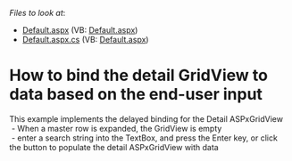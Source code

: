 <!-- default file list -->
*Files to look at*:

* [Default.aspx](./CS/WebSite/Default.aspx) (VB: [Default.aspx](./VB/WebSite/Default.aspx))
* [Default.aspx.cs](./CS/WebSite/Default.aspx.cs) (VB: [Default.aspx](./VB/WebSite/Default.aspx))
<!-- default file list end -->
# How to bind the detail GridView to data based on the end-user input


<p>This example implements the delayed binding for the Detail ASPxGridView<br />
 - When a master row is expanded, the GridView is empty<br />
 -  enter a search string into the TextBox, and press the Enter key, or click the button to populate the detail ASPxGridView with data</p>

<br/>



